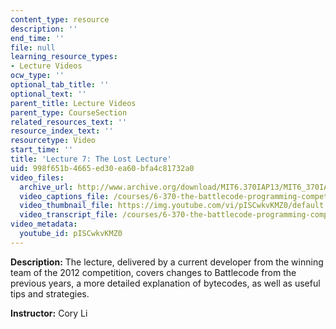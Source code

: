 ```yaml
---
content_type: resource
description: ''
end_time: ''
file: null
learning_resource_types:
- Lecture Videos
ocw_type: ''
optional_tab_title: ''
optional_text: ''
parent_title: Lecture Videos
parent_type: CourseSection
related_resources_text: ''
resource_index_text: ''
resourcetype: Video
start_time: ''
title: 'Lecture 7: The Lost Lecture'
uid: 998f651b-4665-ed30-ea60-bfa4c81732a0
video_files:
  archive_url: http://www.archive.org/download/MIT6.370IAP13/MIT6_370IAP13_lec7_ipod.mp4
  video_captions_file: /courses/6-370-the-battlecode-programming-competition-january-iap-2013/f06d6f7335dc56caae77662d4f6fb316_pISCwkvKMZ0.vtt
  video_thumbnail_file: https://img.youtube.com/vi/pISCwkvKMZ0/default.jpg
  video_transcript_file: /courses/6-370-the-battlecode-programming-competition-january-iap-2013/9f184ed8b81cf0717d0324b6dd5e9a50_pISCwkvKMZ0.pdf
video_metadata:
  youtube_id: pISCwkvKMZ0
---
```


**Description:** The lecture, delivered by a current developer from the winning team of the 2012 competition, covers changes to Battlecode from the previous years, a more detailed explanation of bytecodes, as well as useful tips and strategies.

**Instructor:** Cory Li



